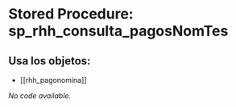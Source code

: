 # Stored Procedure: sp_rhh_consulta_pagosNomTes

## Usa los objetos:
- [[rhh_pagonomina]]

*No code available.*
